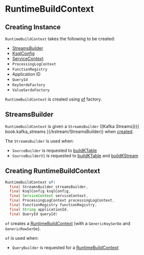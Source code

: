 # RuntimeBuildContext

## Creating Instance

`RuntimeBuildContext` takes the following to be created:

* [StreamsBuilder](#streamsBuilder)
* <span id="ksqlConfig"> [KsqlConfig](KsqlConfig.md)
* <span id="serviceContext"> [ServiceContext](ServiceContext.md)
* <span id="processingLogContext"> `ProcessingLogContext`
* <span id="functionRegistry"> `FunctionRegistry`
* <span id="applicationId"> Application ID
* <span id="queryId"> `QueryId`
* <span id="keySerdeFactory"> `KeySerdeFactory`
* <span id="valueSerdeFactory"> `ValueSerdeFactory`

`RuntimeBuildContext` is created using [of](#of) factory.

## <span id="streamsBuilder"><span id="getStreamsBuilder"> StreamsBuilder

`RuntimeBuildContext` is given a `StreamsBuilder` ([Kafka Streams]({{ book.kafka_streams }}/kstream/StreamsBuilder)) when [created](#creating-instance).

The `StreamsBuilder` is used when:

* `SourceBuilder` is requested to [buildKTable](SourceBuilder.md#buildKTable)
* `SourceBuilderV1` is requested to [buildKTable](SourceBuilderV1.md#buildKTable) and [buildKStream](SourceBuilderV1.md#buildKStream)

## <span id="of"> Creating RuntimeBuildContext

```java
RuntimeBuildContext of(
  final StreamsBuilder streamsBuilder,
  final KsqlConfig ksqlConfig,
  final ServiceContext serviceContext,
  final ProcessingLogContext processingLogContext,
  final FunctionRegistry functionRegistry,
  final String applicationId,
  final QueryId queryId)
```

`of` creates a [RuntimeBuildContext](#creating-instance) (with a `GenericKeySerDe` and `GenericRowSerDe`).

`of` is used when:

* `QueryBuilder` is requested for a [RuntimeBuildContext](QueryBuilder.md#buildContext)
